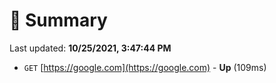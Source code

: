 # 📖 Summary
Last updated: **10/25/2021, 3:47:44 PM**

- `GET` [https://google.com](https://google.com) - **Up** (109ms)
